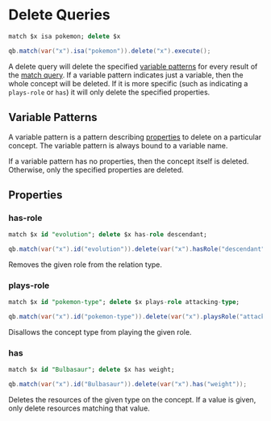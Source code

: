 # Delete Queries

```sql
match $x isa pokemon; delete $x
```
```java
qb.match(var("x").isa("pokemon")).delete("x").execute();
```

A delete query will delete the specified [variable
patterns](#variable-patterns) for every result of the [match
query](match-query.md). If a variable pattern indicates just a variable, then
the whole concept will be deleted. If it is more specific (such as indicating
a `plays-role` or `has`) it will only delete the specified properties.

## Variable Patterns

A variable pattern is a pattern describing [properties](#properties) to delete
on a particular concept. The variable pattern is always bound to a variable
name.

If a variable pattern has no properties, then the concept itself is deleted.
Otherwise, only the specified properties are deleted.

## Properties

### has-role

```sql
match $x id "evolution"; delete $x has-role descendant;
```
```java
qb.match(var("x").id("evolution")).delete(var("x").hasRole("descendant"));
```

Removes the given role from the relation type.

### plays-role

```sql
match $x id "pokemon-type"; delete $x plays-role attacking-type;
```
```java
qb.match(var("x").id("pokemon-type")).delete(var("x").playsRole("attacking-type"));
```

Disallows the concept type from playing the given role.

### has

```sql
match $x id "Bulbasaur"; delete $x has weight;
```
```java
qb.match(var("x").id("Bulbasaur")).delete(var("x").has("weight"));
```

Deletes the resources of the given type on the concept. If a value is given,
only delete resources matching that value.

